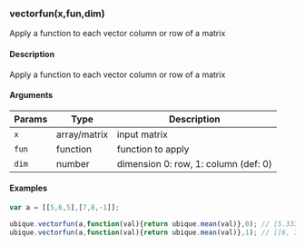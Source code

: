 ### vectorfun(x,fun,dim)

Apply a function to each vector column or row of a matrix


#### Description

Apply a function to each vector column or row of a matrix  



#### Arguments

|Params|Type|Description
|---------|----|-----------
|`x` | array/matrix |   input matrix
|`fun` | function | function to apply
|`dim` | number | dimension 0: row, 1: column (def: 0)


#### Examples

```js
var a = [[5,6,5],[7,8,-1]];

ubique.vectorfun(a,function(val){return ubique.mean(val)},0); // [5.33333, 4.66667]
ubique.vectorfun(a,function(val){return ubique.mean(val)},1); // [[6, 7, 2]]
```

